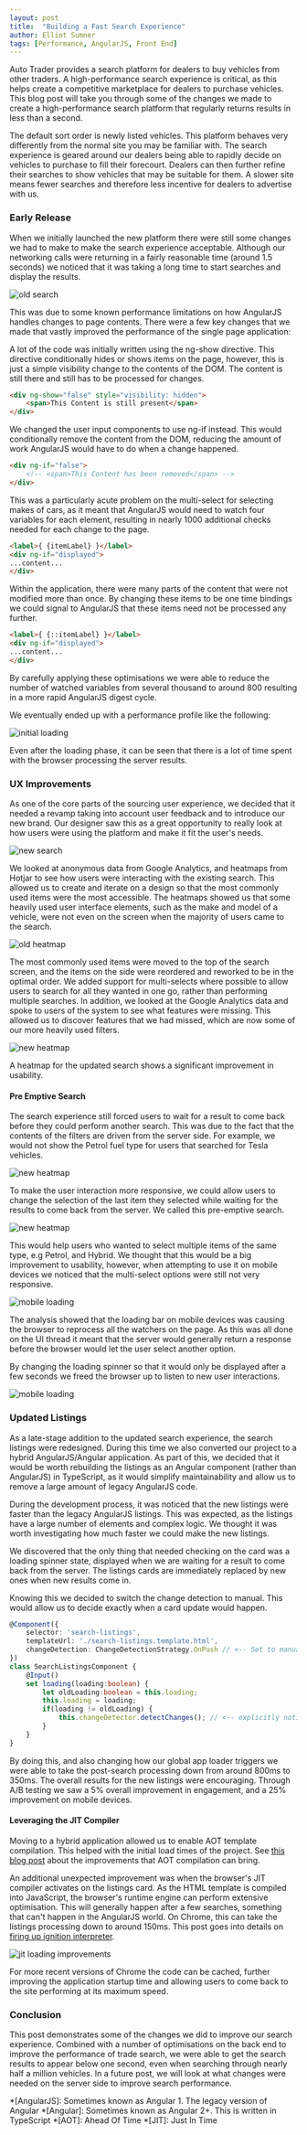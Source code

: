 ```yaml
---
layout: post
title:  "Building a Fast Search Experience"
author: Elliot Sumner
tags: [Performance, AngularJS, Front End]
---
```


Auto Trader provides a search platform for dealers to buy vehicles from other traders. A high-performance search experience is critical, as this helps create a competitive marketplace for dealers to purchase vehicles. This blog post will take you through some of the changes we made to create a high-performance search platform that regularly returns results in less than a second.

The default sort order is newly listed vehicles. This platform behaves very differently from the normal site you may be familiar with. The search experience is geared around our dealers being able to rapidly decide on vehicles to purchase to fill their forecourt. Dealers can then further refine their searches to show vehicles that may be suitable for them. A slower site means fewer searches and therefore less incentive for dealers to advertise with us. 

### Early Release
 
When we initially launched the new platform there were still some changes we had to make to make the search experience acceptable. Although our networking calls were returning in a fairly reasonable time (around 1.5 seconds) we noticed that it was taking a long time to start searches and display the results.

![old search]({{site.github.url}}/images/2017-10-27/old-search.png)

 
This was due to some known performance limitations on how AngularJS handles changes to page contents. There were a few key changes that we made that vastly improved the performance of the single page application:

A lot of the code was initially written using the ng-show directive. This directive conditionally hides or shows items on the page, however, this is just a simple visibility change to the contents of the DOM. The content is still there and still has to be processed for changes. 
 
```html
<div ng-show="false" style="visibility: hidden">
    <span>This Content is still present</span>
</div>
```
 
We changed the user input components to use ng-if instead. This would conditionally remove the content from the DOM, reducing the amount of work AngularJS would have to do when a change happened. 

```html
<div ng-if="false">
    <!-- <span>This Content has been removed</span> -->
</div>
```

This was a particularly acute problem on the multi-select for selecting makes of cars, as it meant that AngularJS would need to watch four variables for each element, resulting in nearly 1000 additional checks needed for each change to the page.

```html
<label>{ {itemLabel} }</label>
<div ng-if="displayed">
...content...
</div>
```

Within the application, there were many parts of the content that were not modified more than once. By changing these items to be one time bindings we could signal to AngularJS that these items need not be processed any further.

```html
<label>{ {::itemLabel} }</label>
<div ng-if="displayed">
...content...
</div>
```

By carefully applying these optimisations we were able to reduce the number of watched variables from several thousand to around 800 resulting in a more rapid AngularJS digest cycle.

We eventually ended up with a performance profile like the following:

![initial loading]({{site.github.url}}/images/2017-10-27/initial-loading.png)

Even after the loading phase, it can be seen that there is a lot of time spent with the browser processing the server results.

### UX Improvements

As one of the core parts of the sourcing user experience, we decided that it needed a revamp taking into account user feedback and to introduce our new brand. Our designer saw this as a great opportunity to really look at how users were using the platform and make it fit the user's needs.

![new search]({{site.github.url}}/images/2017-10-27/new-search.png)

We looked at anonymous data from Google Analytics, and heatmaps from Hotjar to see how users were interacting with the existing search. This allowed us to create and iterate on a design so that the most commonly used items were the most accessible. The heatmaps showed us that some heavily used user interface elements, such as the make and model of a vehicle, were not even on the screen when the majority of users came to the search.

![old heatmap]({{site.github.url}}/images/2017-10-27/old-heatmap.png)

The most commonly used items were moved to the top of the search screen, and the items on the side were reordered and reworked to be in the optimal order. We added support for multi-selects where possible to allow users to search for all they wanted in one go, rather than performing multiple searches. In addition, we looked at the Google Analytics data and spoke to users of the system to see what features were missing. This allowed us to discover features that we had missed, which are now some of our more heavily used filters.

![new heatmap]({{site.github.url}}/images/2017-10-27/new-heatmap.png)

A heatmap for the updated search shows a significant improvement in usability.

#### Pre Emptive Search

The search experience still forced users to wait for a result to come back before they could perform another search. This was due to the fact that the contents of the filters are driven from the server side. For example, we would not show the Petrol fuel type for users that searched for Tesla vehicles.

![new heatmap]({{site.github.url}}/images/2017-10-27/normal-search.png)

To make the user interaction more responsive, we could allow users to change the selection of the last item they selected while waiting for the results to come back from the server. We called this pre-emptive search.

![new heatmap]({{site.github.url}}/images/2017-10-27/preemptive-search.png)

This would help users who wanted to select multiple items of the same type, e.g Petrol, and Hybrid. We thought that this would be a big improvement to usability, however, when attempting to use it on mobile devices we noticed that the multi-select options were still not very responsive.

![mobile loading]({{site.github.url}}/images/2017-10-27/mobile-loading.png)

The analysis showed that the loading bar on mobile devices was causing the browser to reprocess all the watchers on the page. As this was all done on the UI thread it meant that the server would generally return a response before the browser would let the user select another option.

By changing the loading spinner so that it would only be displayed after a few seconds we freed the browser up to listen to new user interactions.

![mobile loading]({{site.github.url}}/images/2017-10-27/mobile-loading-no-progress.png)

### Updated Listings


As a late-stage addition to the updated search experience, the search listings were redesigned. During this time we also converted our project to a hybrid AngularJS/Angular application. As part of this, we decided that it would be worth rebuilding the listings as an Angular component (rather than AngularJS) in TypeScript, as it would simplify maintainability and allow us to remove a large amount of legacy AngularJS code.

During the development process, it was noticed that the new listings were faster than the legacy AngularJS listings. This was expected, as the listings have a large number of elements and complex logic. We thought it was worth investigating how much faster we could make the new listings.

We discovered that the only thing that needed checking on the card was a loading spinner state, displayed when we are waiting for a result to come back from the server. The listings cards are immediately replaced by new ones when new results come in.

Knowing this we decided to switch the change detection to manual. This would allow us to decide exactly when a card update would happen.


```ts
@Component({
    selector: 'search-listings',
    templateUrl: './search-listings.template.html',
    changeDetection: ChangeDetectionStrategy.OnPush // <-- Set to manual
})
class SearchListingsComponent {
    @Input()
    set loading(loading:boolean) {
        let oldLoading:boolean = this.loading;
        this.loading = loading;
        if(loading != oldLoading) {
            this.changeDetector.detectChanges(); // <-- explicitly notify that a change has happened
        }
    }
}
```

By doing this, and also changing how our global app loader triggers we were able to take the post-search processing down from around 800ms to 350ms. The overall results for the new listings were encouraging. Through A/B testing we saw a 5% overall improvement in engagement, and a 25% improvement on mobile devices. 

#### Leveraging the JIT Compiler

Moving to a hybrid application allowed us to enable AOT template compilation. This helped with the initial load times of the project. See [this blog post]({{site.github.url}}/2017/07/24/how-we-halved-page-load-times.html) about the improvements that AOT compilation can bring.

An additional unexpected improvement was when the browser's JIT compiler activates on the listings card. As the HTML template is compiled into JavaScript, the browser's runtime engine can perform extensive optimisation. This will generally happen after a few searches, something that can't happen in the AngularJS world. On Chrome, this can take the listings processing down to around 150ms. This post goes into details on 
[firing up ignition interpreter](https://v8project.blogspot.co.uk/2016/08/firing-up-ignition-interpreter.html).

![jit loading improvements]({{site.github.url}}/images/2017-10-27/jit-loading-improvements.png)

For more recent versions of Chrome the code can be cached, further improving the application startup time and allowing users to come back to the site performing at its maximum speed.

### Conclusion

This post demonstrates some of the changes we did to improve our search experience. Combined with a number of optimisations on the back end to improve the performance of trade search, we were able to get the search results to appear below one second, even when searching through nearly half a million vehicles. In a future post, we will look at what changes were needed on the server side to improve search performance.

*[AngularJS]: Sometimes known as Angular 1. The legacy version of Angular
*[Angular]: Sometimes known as Angular 2+. This is written in TypeScript
*[AOT]: Ahead Of Time
*[JIT]: Just In Time
 
